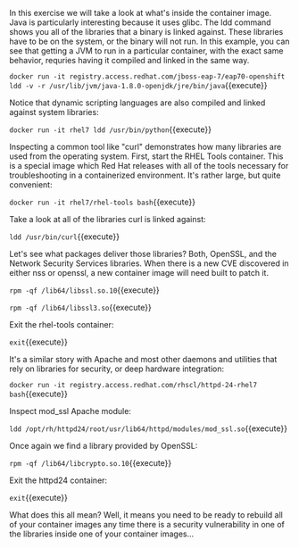 In this exercise we will take a look at what's inside the container image. Java is particularly interesting because it uses glibc. The ldd command shows you all of the libraries that a binary is linked against. These libraries have to be on the system, or the binary will not run. In this example, you can see that getting a JVM to run in a particular container, with the exact same behavior, requries having it compiled and linked in the same way.

``docker run -it registry.access.redhat.com/jboss-eap-7/eap70-openshift ldd -v -r /usr/lib/jvm/java-1.8.0-openjdk/jre/bin/java``{{execute}}

Notice that dynamic scripting languages are also compiled and linked against system libraries:

``docker run -it rhel7 ldd /usr/bin/python``{{execute}}

Inspecting a common tool like "curl" demonstrates how many libraries are used from the operating system. First, start the RHEL Tools container. This is a special image which Red Hat releases with all of the tools necessary for troubleshooting in a containerized environment. It's rather large, but quite convenient:

``docker run -it rhel7/rhel-tools bash``{{execute}}

Take a look at all of the libraries curl is linked against:

``ldd /usr/bin/curl``{{execute}}

Let's see what packages deliver those libraries? Both, OpenSSL, and the Network Security Services libraries. When there is a new CVE discovered in either nss or openssl, a new container image will need built to patch it.

``rpm -qf /lib64/libssl.so.10``{{execute}}

``rpm -qf /lib64/libssl3.so``{{execute}}

Exit the rhel-tools container:

``exit``{{execute}}


It's a similar story with Apache and most other daemons and utilities that rely on libraries for security, or deep hardware integration:

``docker run -it registry.access.redhat.com/rhscl/httpd-24-rhel7 bash``{{execute}}

Inspect mod_ssl Apache module:

``ldd /opt/rh/httpd24/root/usr/lib64/httpd/modules/mod_ssl.so``{{execute}}

Once again we find a library provided by OpenSSL:

``rpm -qf /lib64/libcrypto.so.10``{{execute}}

Exit the httpd24 container:

``exit``{{execute}}

What does this all mean? Well, it means you need to be ready to rebuild all of your container images any time there is a security vulnerability in one of the libraries inside one of your container images...
